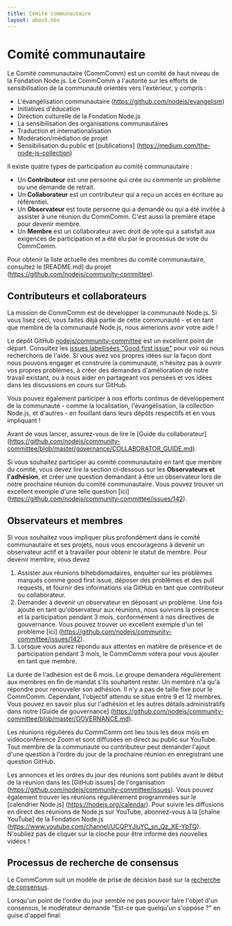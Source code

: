 ```yaml
---
title: Comité communautaire
layout: about.hbs
---
```


# Comité communautaire

Le Comité communautaire (CommComm) est un comité de haut niveau de la Fondation Node.js. Le CommComm a l'autorité sur les efforts de sensibilisation de la communauté orientés vers l'extérieur, y compris :

* L'évangélisation communautaire (https://github.com/nodejs/evangelism)
* Initiatives d'éducation
* Direction culturelle de la Fondation Node.js
* La sensibilisation des organisations communautaires
* Traduction et internationalisation
* Modération/médiation de projet
* Sensibilisation du public et [publications] (https://medium.com/the-node-js-collection)

Il existe quatre types de participation au comité communautaire :

* Un **Contributeur** est une personne qui crée ou commente un problème ou une demande de retrait.
* Un **Collaborateur** est un contributeur qui a reçu un accès en écriture au référentiel.
* Un **Observateur** est toute personne qui a demandé ou qui a été invitée à assister à une réunion du CommComm. C'est aussi la première étape pour devenir membre.
* Un **Membre** est un collaborateur avec droit de vote qui a satisfait aux exigences de participation et a été élu par le processus de vote du CommComm.

Pour obtenir la liste actuelle des membres du comité communautaire, consultez le [README.md] du projet (https://github.com/nodejs/community-committee).

## Contributeurs et collaborateurs

La mission de CommComm est de développer la communauté Node.js. Si vous lisez ceci, vous faites déjà partie de cette communauté - et en tant que membre de la communauté Node.js, nous aimerions avoir votre aide !

Le dépôt GitHub [nodejs/community-committee](https://github.com/nodejs/community-committee) est un excellent point de départ. Consultez les [issues labellisées "Good first issue"](https://github.com/nodejs/community-committee/labels/good%20first%20issue) pour voir où nous recherchons de l'aide. Si vous avez vos propres idées sur la façon dont nous pouvons engager et construire la communauté, n'hésitez pas à ouvrir vos propres problèmes, à créer des demandes d'amélioration de notre travail existant, ou à nous aider en partageant vos pensées et vos idées dans les discussions en cours sur GitHub.

Vous pouvez également participer à nos efforts continus de développement de la communauté - comme la localisation, l'évangélisation, la collection Node.js, et d'autres - en fouillant dans leurs dépôts respectifs et en vous impliquant !

Avant de vous lancer, assurez-vous de lire le [Guide du collaborateur] (https://github.com/nodejs/community-committee/blob/master/governance/COLLABORATOR_GUIDE.md).

Si vous souhaitez participer au comité communautaire en tant que membre du comité, vous devez lire la section ci-dessous sur les **Observateurs et l'adhésion**, et créer une question demandant à être un observateur lors de notre prochaine réunion du comité communautaire. Vous pouvez trouver un excellent exemple d'une telle question [ici] (https://github.com/nodejs/community-committee/issues/142).

## Observateurs et membres

Si vous souhaitez vous impliquer plus profondément dans le comité communautaire et ses projets, nous vous encourageons à devenir un observateur actif et à travailler pour obtenir le statut de membre. Pour devenir membre, vous devez

1. Assister aux réunions bihebdomadaires, enquêter sur les problèmes marqués comme good first issue, déposer des problèmes et des pull requests, et fournir des informations via GitHub en tant que contributeur ou collaborateur.
2. Demander à devenir un observateur en déposant un problème. Une fois ajouté en tant qu'observateur aux réunions, nous suivrons la présence et la participation pendant 3 mois, conformément à nos directives de gouvernance. Vous pouvez trouver un excellent exemple d'un tel problème [ici] (https://github.com/nodejs/community-committee/issues/142).
3. Lorsque vous aurez répondu aux attentes en matière de présence et de participation pendant 3 mois, le CommComm votera pour vous ajouter en tant que membre.

La durée de l'adhésion est de 6 mois. Le groupe demandera régulièrement aux membres en fin de mandat s'ils souhaitent rester. Un membre n'a qu'à répondre pour renouveler son adhésion. Il n'y a pas de taille fixe pour le CommComm. Cependant, l'objectif attendu se situe entre 9 et 12 membres. Vous pouvez en savoir plus sur l'adhésion et les autres détails administratifs dans notre [Guide de gouvernance] (https://github.com/nodejs/community-committee/blob/master/GOVERNANCE.md).

Les réunions régulières du CommComm ont lieu tous les deux mois en vidéoconférence Zoom et sont diffusées en direct au public sur YouTube. Tout membre de la communauté ou contributeur peut demander l'ajout d'une question à l'ordre du jour de la prochaine réunion en enregistrant une question GitHub.

Les annonces et les ordres du jour des réunions sont publiés avant le début de la réunion dans les [GitHub issues] de l'organisation (https://github.com/nodejs/community-committee/issues). Vous pouvez également trouver les réunions régulièrement programmées sur le [calendrier Node.js] (https://nodejs.org/calendar). Pour suivre les diffusions en direct des réunions de Node.js sur YouTube, abonnez-vous à la [chaîne YouTube] de la Fondation Node.js (https://www.youtube.com/channel/UCQPYJluYC_sn_Qz_XE-YbTQ). N'oubliez pas de cliquer sur la cloche pour être informé des nouvelles vidéos !

## Processus de recherche de consensus

Le CommComm suit un modèle de prise de décision basé sur la [recherche de consensus](https://en.wikipedia.org/wiki/Consensus-seeking_decision-making).

Lorsqu'un point de l'ordre du jour semble ne pas pouvoir faire l'objet d'un consensus, le modérateur demande "Est-ce que quelqu'un s'oppose ?" en guise d'appel final.
